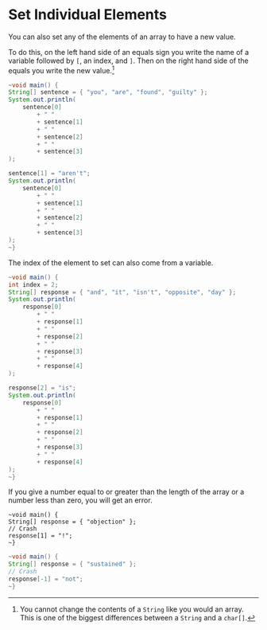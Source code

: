 # Set Individual Elements

You can also set any of the elements of an array to have a new value.

To do this, on the left hand side of an equals sign you write the name of a variable
followed by `[`, an index, and `]`. Then on the right hand side of the equals you write
the new value.[^strings]

```java
~void main() {
String[] sentence = { "you", "are", "found", "guilty" };
System.out.println(
    sentence[0] 
        + " " 
        + sentence[1] 
        + " " 
        + sentence[2] 
        + " " 
        + sentence[3]
);

sentence[1] = "aren't";
System.out.println(
    sentence[0] 
        + " " 
        + sentence[1] 
        + " " 
        + sentence[2] 
        + " " 
        + sentence[3]
);
~}
```

The index of the element to set can also come from a variable.

```java
~void main() {
int index = 2;
String[] response = { "and", "it", "isn't", "opposite", "day" };
System.out.println(
    response[0] 
        + " " 
        + response[1] 
        + " " 
        + response[2] 
        + " " 
        + response[3]
        + " "
        + response[4]
);

response[2] = "is";
System.out.println(
    response[0] 
        + " " 
        + response[1] 
        + " " 
        + response[2] 
        + " " 
        + response[3]
        + " "
        + response[4]
);
~}
```

If you give a number equal to or greater than the length of the array or a number less than zero, you will get an error.

```java,panics
~void main() {
String[] response = { "objection" };
// Crash
response[1] = "!";
~}
```

```java
~void main() {
String[] response = { "sustained" };
// Crash
response[-1] = "not";
~}
```

[^strings]: You cannot change the contents of a `String` like you would an array. This is one of the biggest differences between a `String` and a `char[]`.
